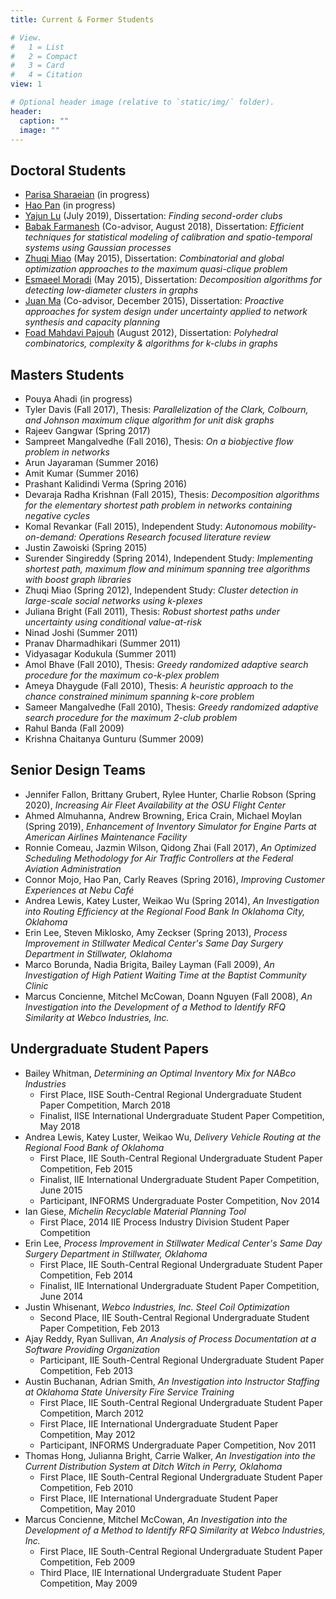 ```yaml
---
title: Current & Former Students

# View.
#   1 = List
#   2 = Compact
#   3 = Card
#   4 = Citation
view: 1

# Optional header image (relative to `static/img/` folder).
header:
  caption: ""
  image: ""
---
```

## Doctoral Students
* [Parisa Sharaeian](https://www.linkedin.com/in/parisa-sahraeian-950a47143/) (in progress)
* [Hao Pan](https://www.linkedin.com/in/hao-pan-9b905456) (in progress)
* [Yajun Lu](https://www.linkedin.com/in/yajunlu) (July 2019), Dissertation: _Finding second-order clubs_
* [Babak Farmanesh](https://www.linkedin.com/in/babak-farmanesh-660009104) (Co-advisor, August 2018), Dissertation: _Efficient techniques for statistical modeling of calibration and spatio-temporal systems using Gaussian processes_
* [Zhuqi Miao](https://www.linkedin.com/in/zhuqi-miao-84579a54) (May 2015), Dissertation: _Combinatorial and global optimization approaches to the maximum quasi-clique problem_
* [Esmaeel Moradi](https://www.linkedin.com/in/esmaeel-moradi-ph-d-786b7748) (May 2015), Dissertation: _Decomposition algorithms for detecting low-diameter clusters in graphs_
* [Juan Ma](https://www.linkedin.com/in/juan-ma-58763a38) (Co-advisor, December 2015), Dissertation: _Proactive approaches for system design under uncertainty applied to network synthesis and capacity planning_
* [Foad Mahdavi Pajouh](https://www.umb.edu/faculty_staff/bio/foad_mahdavi_pajouh) (August 2012), Dissertation: _Polyhedral combinatorics, complexity & algorithms for k-clubs in graphs_
## Masters Students
* Pouya Ahadi (in progress)
* Tyler Davis (Fall 2017), Thesis: _Parallelization of the Clark, Colbourn, and Johnson maximum clique algorithm for unit disk graphs_
* Rajeev Gangwar (Spring 2017)
* Sampreet Mangalvedhe (Fall 2016), Thesis:  _On a biobjective flow problem in networks_
* Arun Jayaraman (Summer 2016)
* Amit Kumar (Summer 2016)
* Prashant Kalidindi Verma (Spring 2016)
* Devaraja Radha Krishnan (Fall 2015), Thesis: _Decomposition algorithms for the elementary shortest path problem in networks containing negative cycles_
* Komal Revankar (Fall 2015), Independent Study: _Autonomous mobility-on-demand: Operations Research focused literature review_
* Justin Zawoiski (Spring 2015)
* Surender Singireddy (Spring 2014), Independent Study: _Implementing shortest path, maximum flow and minimum spanning tree algorithms with boost graph libraries_
* Zhuqi Miao (Spring 2012), Independent Study: _Cluster detection in large-scale social networks using k-plexes_
* Juliana Bright (Fall 2011), Thesis: _Robust shortest paths under uncertainty using conditional value-at-risk_
* Ninad Joshi (Summer 2011)
* Pranav Dharmadhikari (Summer 2011)
* Vidyasagar Kodukula (Summer 2011)
* Amol Bhave (Fall 2010), Thesis: _Greedy randomized adaptive search procedure for the maximum co-k-plex problem_
* Ameya Dhaygude (Fall 2010), Thesis: _A heuristic approach to the chance constrained minimum spanning k-core problem_
* Sameer Mangalvedhe (Fall 2010), Thesis: _Greedy randomized adaptive search procedure for the maximum 2-club problem_
* Rahul Banda (Fall 2009)
* Krishna Chaitanya Gunturu (Summer 2009)
## Senior Design Teams
* Jennifer Fallon, Brittany Grubert, Rylee Hunter, Charlie Robson (Spring 2020), _Increasing Air Fleet Availability at the OSU Flight Center_
* Ahmed Almuhanna, Andrew Browning, Erica Crain, Michael Moylan (Spring 2019), _Enhancement of Inventory Simulator for Engine Parts at American Airlines Maintenance Facility_
* Ronnie Comeau, Jazmin Wilson, Qidong Zhai (Fall 2017), _An Optimized Scheduling Methodology for Air Traffic Controllers at the Federal Aviation Administration_
* Connor Mojo, Hao Pan, Carly Reaves (Spring 2016), _Improving Customer Experiences at Nebu Café_
* Andrea Lewis, Katey Luster, Weikao Wu (Spring 2014), _An Investigation into Routing Efficiency at the Regional Food Bank In Oklahoma City, Oklahoma_
* Erin Lee, Steven Miklosko, Amy Zeckser (Spring 2013), _Process Improvement in Stillwater Medical Center's Same Day Surgery Department in Stillwater, Oklahoma_
* Marco Borunda, Nadia Brigita, Bailey Layman (Fall 2009), _An Investigation of High Patient Waiting Time at the Baptist Community Clinic_
* Marcus Concienne, Mitchel McCowan, Doann Nguyen (Fall 2008), _An Investigation into the Development of a Method to Identify RFQ Similarity at Webco Industries, Inc._
## Undergraduate Student Papers
* Bailey Whitman, _Determining an Optimal Inventory Mix for NABco Industries_
  - First Place, IISE South-Central Regional Undergraduate Student Paper Competition, March 2018
  - Finalist, IISE International Undergraduate Student Paper Competition, May 2018
* Andrea Lewis, Katey Luster, Weikao Wu, _Delivery Vehicle Routing at the Regional Food Bank of Oklahoma_
  - First Place, IIE South-Central Regional Undergraduate Student Paper Competition, Feb 2015
  - Finalist, IIE International Undergraduate Student Paper Competition, June 2015
  - Participant, INFORMS Undergraduate Poster Competition, Nov 2014
* Ian Giese, _Michelin Recyclable Material Planning Tool_
  - First Place,  2014 IIE Process Industry Division Student Paper Competition
* Erin Lee, _Process Improvement in Stillwater Medical Center's Same Day Surgery Department in Stillwater, Oklahoma_
  - First Place, IIE South-Central Regional Undergraduate Student Paper Competition, Feb 2014
  - Finalist, IIE International Undergraduate Student Paper Competition, June 2014
* Justin Whisenant, _Webco Industries, Inc. Steel Coil Optimization_
  - Second Place, IIE South-Central Regional Undergraduate Student Paper Competition, Feb 2013
* Ajay Reddy, Ryan Sullivan, _An Analysis of Process Documentation at a Software Providing Organization_
  - Participant, IIE South-Central Regional Undergraduate Student Paper Competition, Feb 2013
* Austin Buchanan, Adrian Smith, _An Investigation into Instructor Staffing at Oklahoma State University Fire Service Training_
  - First Place, IIE South-Central Regional Undergraduate  Student Paper Competition, March 2012
  - First Place, IIE International Undergraduate Student Paper Competition, May 2012
  - Participant, INFORMS Undergraduate Paper Competition, Nov 2011
* Thomas Hong, Julianna Bright, Carrie Walker, _An Investigation into the Current Distribution System at Ditch Witch in Perry, Oklahoma_
  - ​First Place, IIE South-Central Regional Undergraduate  Student Paper Competition, Feb 2010
  - First Place, IIE International Undergraduate Student Paper Competition, May 2010
* Marcus Concienne, Mitchel McCowan, _An Investigation into the Development of a Method to Identify RFQ Similarity at Webco Industries, Inc._
  - First Place, IIE South-Central Regional Undergraduate Student Paper Competition, Feb 2009
  - Third Place, IIE International Undergraduate Student Paper Competition, May 2009
